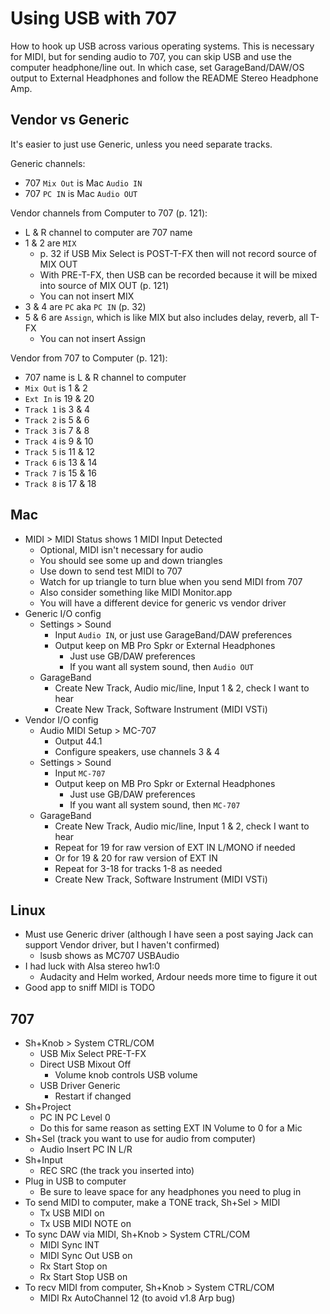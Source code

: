 # Using USB with 707
How to hook up USB across various operating systems.
This is necessary for MIDI, but for sending audio to 707, you can skip USB and 
use the computer headphone/line out.
In which case, set GarageBand/DAW/OS output to External Headphones and follow 
the README Stereo Headphone Amp.

## Vendor vs Generic
It's easier to just use Generic, unless you need separate tracks.

Generic channels:
* 707 `Mix Out` is Mac `Audio IN`
* 707 `PC IN` is Mac `Audio OUT`

Vendor channels from Computer to 707 (p. 121):
* L & R channel to computer are 707 name
* 1 & 2 are `MIX`
	* p. 32 if USB Mix Select is POST-T-FX then will not record source of MIX OUT
	* With PRE-T-FX, then USB can be recorded because it will be mixed into source of MIX OUT (p. 121)
	* You can not insert MIX
* 3 & 4 are `PC` aka `PC IN` (p. 32)
* 5 & 6 are `Assign`, which is like MIX but also includes delay, reverb, all 
T-FX
	* You can not insert Assign

Vendor from 707 to Computer (p. 121):
* 707 name is L & R channel to computer
* `Mix Out` is 1 & 2
* `Ext In` is 19 & 20
* `Track 1` is 3 & 4
* `Track 2` is 5 & 6
* `Track 3` is 7 & 8
* `Track 4` is 9 & 10
* `Track 5` is 11 & 12
* `Track 6` is 13 & 14
* `Track 7` is 15 & 16
* `Track 8` is 17 & 18


## Mac
* MIDI > MIDI Status shows 1 MIDI Input Detected
	* Optional, MIDI isn't necessary for audio
	* You should see some up and down triangles
	* Use down to send test MIDI to 707
	* Watch for up triangle to turn blue when you send MIDI from 707
	* Also consider something like MIDI Monitor.app
	* You will have a different device for generic vs vendor driver
* Generic I/O config
	* Settings > Sound
		* Input `Audio IN`, or just use GarageBand/DAW preferences
		* Output keep on MB Pro Spkr or External Headphones
			* Just use GB/DAW preferences
			* If you want all system sound, then `Audio OUT`
	* GarageBand
		* Create New Track, Audio mic/line, Input 1 & 2, check I want to hear
		* Create New Track, Software Instrument (MIDI VSTi)
* Vendor I/O config
	* Audio MIDI Setup > MC-707
		* Output 44.1
		* Configure speakers, use channels 3 & 4
	* Settings > Sound
		* Input `MC-707`
		* Output keep on MB Pro Spkr or External Headphones
			* Just use GB/DAW preferences
			* If you want all system sound, then `MC-707`
	* GarageBand
		* Create New Track, Audio mic/line, Input 1 & 2, check I want to hear
		* Repeat for 19 for raw version of EXT IN L/MONO if needed
		* Or for 19 & 20 for raw version of EXT IN
		* Repeat for 3-18 for tracks 1-8 as needed
		* Create New Track, Software Instrument (MIDI VSTi)


## Linux
* Must use Generic driver (although I have seen a post saying Jack can support 
		Vendor driver, but I haven't confirmed)
	* lsusb shows as MC707 USBAudio
* I had luck with Alsa stereo hw1:0
	* Audacity and Helm worked, Ardour needs more time to figure it out
* Good app to sniff MIDI is TODO


## 707
* Sh+Knob > System CTRL/COM
	* USB Mix Select PRE-T-FX
	* Direct USB Mixout Off
		* Volume knob controls USB volume
	* USB Driver Generic
		* Restart if changed
* Sh+Project
	* PC IN PC Level 0
	* Do this for same reason as setting EXT IN Volume to 0 for a Mic
* Sh+Sel (track you want to use for audio from computer)
	* Audio Insert PC IN L/R
* Sh+Input
	* REC SRC (the track you inserted into)
* Plug in USB to computer
	* Be sure to leave space for any headphones you need to plug in
* To send MIDI to computer, make a TONE track, Sh+Sel > MIDI
	* Tx USB MIDI on
	* Tx USB MIDI NOTE on
* To sync DAW via MIDI, Sh+Knob > System CTRL/COM
	* MIDI Sync INT
	* MIDI Sync Out USB on
	* Rx Start Stop on
	* Rx Start Stop USB on
* To recv MIDI from computer, Sh+Knob > System CTRL/COM
	* MIDI Rx AutoChannel 12 (to avoid v1.8 Arp bug)

